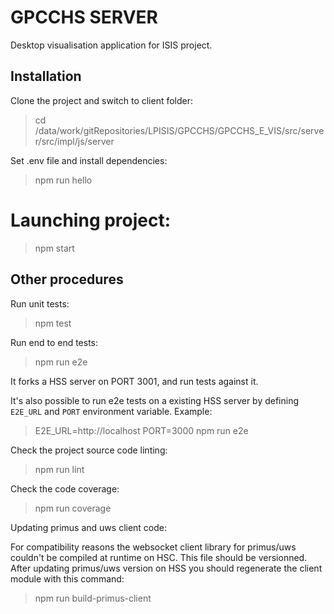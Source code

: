 # GPCCHS SERVER

Desktop visualisation application for ISIS project.

## Installation

Clone the project and switch to client folder:
> cd /data/work/gitRepositories/LPISIS/GPCCHS/GPCCHS_E_VIS/src/server/src/impl/js/server

Set .env file and install dependencies:
> npm run hello

# Launching project:

> npm start

## Other procedures

Run unit tests:
> npm test

Run end to end tests:
> npm run e2e

It forks a HSS server on PORT 3001, and run tests against it.

It's also possible to run e2e tests on a existing HSS server by defining `E2E_URL` and `PORT` environment variable.
Example:
> E2E_URL=http://localhost PORT=3000 npm run e2e

Check the project source code linting:
> npm run lint

Check the code coverage:
> npm run coverage

Updating primus and uws client code:

For compatibility reasons the websocket client library for primus/uws couldn't be compiled at runtime on HSC.
This file should be versionned.
After updating primus/uws version on HSS you should regenerate the client module with this command:

> npm run build-primus-client
